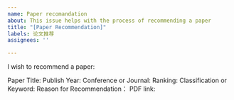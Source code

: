 ```yaml
---
name: Paper recomandation
about: This issue helps with the process of recommending a paper
title: "[Paper Recommendation]"
labels: 论文推荐
assignees: ''

---
```


<!-- Please refer to [issue#38](https://github.com/X-lab2017/open-research/issues/38) to see the detailed discussion of the process of recommending a paper.
-->

I wish to recommend a paper: 

Paper Title:
Publish Year: 
Conference or Journal:
Ranking:
Classification or Keyword: 
Reason for Recommendation：
PDF link:
